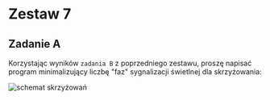 # Zestaw 7

## Zadanie A

Korzystając wyników `zadania B` z poprzedniego zestawu, proszę napisać program minimalizujący liczbę "faz" sygnalizacji świetlnej dla skrzyżowania:

![schemat skrzyżowań](https://user-images.githubusercontent.com/57668948/157850303-1d4ecd37-298f-40c3-b354-cca0b0c35a28.jpg)
